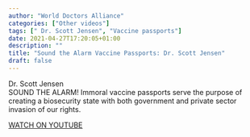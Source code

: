 ```yaml
---
author: "World Doctors Alliance"
categories: ["Other videos"]
tags: [" Dr. Scott Jensen", "Vaccine passports"]
date: 2021-04-27T17:20:05+01:00
description: ""
title: "Sound the Alarm Vaccine Passports: Dr. Scott Jensen"
draft: false
---
```


Dr. Scott Jensen   
SOUND THE ALARM! Immoral vaccine passports serve the purpose of creating a biosecurity state with both government and private sector invasion of our rights.    

[WATCH ON YOUTUBE](https://www.youtube.com/watch?v=NXDS5IyF3HY)